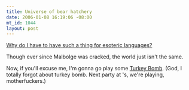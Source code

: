 ```yaml
--- 
title: Universe of bear hatchery
date: 2006-01-08 16:19:06 -08:00
mt_id: 1044
layout: post
---
```

<A HREF='http://spuzz.net/projects/homespring/about.php'>Why do I have to have such a thing for esoteric languages?</A>

Though ever since Malbolge was cracked, the world just isn't the same.

Now, if you'll excuse me, I'm gonna go play some <A HREF='http://catseye.mine.nu:8080/projects/turkeyb/doc/turkeyb.html'>Turkey Bomb</a>. (God, I totally forgot about turkey bomb. Next party at <lj user=lo5an>'s, we're playing, motherfuckers.)
